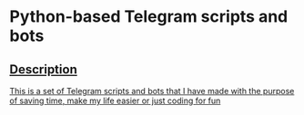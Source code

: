 # Python-based Telegram scripts and bots

<p><a href="https://img.shields.io/badge/coverage-90-green"></p>

## Description

This is a set of Telegram scripts and bots that I have made with the purpose of saving time, make my life easier or just coding for fun
